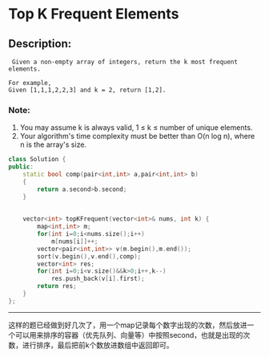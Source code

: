 # Top K Frequent Elements
## Description:
```
 Given a non-empty array of integers, return the k most frequent elements.

For example,
Given [1,1,1,2,2,3] and k = 2, return [1,2].
```
### Note:

   1. You may assume k is always valid, 1 ≤ k ≤ number of unique elements.
   2. Your algorithm's time complexity must be better than O(n log n), where n is the array's size.
```cpp
class Solution {
public:
    static bool comp(pair<int,int> a,pair<int,int> b)
    {
        return a.second>b.second;
    }
    
    
    vector<int> topKFrequent(vector<int>& nums, int k) {
        map<int,int> m;
        for(int i=0;i<nums.size();i++)
            m[nums[i]]++;
        vector<pair<int,int>> v(m.begin(),m.end());
        sort(v.begin(),v.end(),comp);
        vector<int> res;
        for(int i=0;i<v.size()&&k>0;i++,k--)
            res.push_back(v[i].first);
        return res;
    }
};
```
*************************************
这样的题已经做到好几次了，用一个map记录每个数字出现的次数，然后放进一个可以用来排序的容器（优先队列、向量等）中按照second，也就是出现的次数，进行排序，最后把前k个数放进数组中返回即可。





